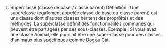 1. Superclasse (classe de base / classe parent)
Définition : Une superclasse (également appelée classe de base ou classe parent) est une classe dont d'autres classes héritent des propriétés et des méthodes. La superclasse définit des fonctionnalités communes qui peuvent être partagées par ses sous-classes.
Exemple : Si vous avez une classe Animal, elle pourrait être une super-classe pour des classes d'animaux plus spécifiques comme Dogou Cat.